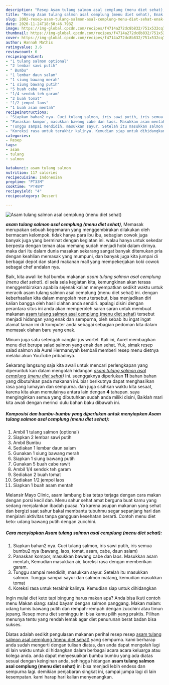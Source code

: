 ```yaml
---
description: "Resep Asam tulang salmon asal cemplung (menu diet sehat), Enak Banget"
title: "Resep Asam tulang salmon asal cemplung (menu diet sehat), Enak Banget"
slug: 2002-resep-asam-tulang-salmon-asal-cemplung-menu-diet-sehat-enak-banget
date: 2020-11-24T18:50:46.793Z
image: https://img-global.cpcdn.com/recipes/f4714a272dc8b832/751x532cq70/asam-tulang-salmon-asal-cemplung-menu-diet-sehat-foto-resep-utama.jpg
thumbnail: https://img-global.cpcdn.com/recipes/f4714a272dc8b832/751x532cq70/asam-tulang-salmon-asal-cemplung-menu-diet-sehat-foto-resep-utama.jpg
cover: https://img-global.cpcdn.com/recipes/f4714a272dc8b832/751x532cq70/asam-tulang-salmon-asal-cemplung-menu-diet-sehat-foto-resep-utama.jpg
author: Hannah Mathis
ratingvalue: 3.6
reviewcount: 6
recipeingredient:
- "1 tulang salmon optional"
- "2 lembar sawi putih"
- " Bumbu"
- "1 lembar daun salam"
- "1 siung bawang merah"
- "1 siung bawang putih"
- "5 buah cabe rawit"
- "1/4 sendok teh garam"
- "2 buah tomat"
- "1/2 jempol laos"
- "1 buah asam mentah"
recipeinstructions:
- "Siapkan bahan2 nya. Cuci tulang salmon, iris sawi putih, iris semua bumbu2 nya (bawang, laos, tomat, asam, cabe, daun salam)"
- "Panaskan kompor, masukkan bawang cabe dan laos. Masukkan asam mentah, Kemudian masukkan air, koreksi rasa dengan memberikan garam."
- "Tunggu sampai mendidih, masukkan sayur. Setelah itu masukkan salmon. Tunggu sampai sayur dan salmon matang, kemudian masukkan tomat"
- "Koreksi rasa untuk terakhir kalinya. Kemudian siap untuk dihidangkan"
categories:
- Resep
tags:
- asam
- tulang
- salmon

katakunci: asam tulang salmon 
nutrition: 117 calories
recipecuisine: Indonesian
preptime: "PT33M"
cooktime: "PT48M"
recipeyield: "4"
recipecategory: Dessert

---
```



![Asam tulang salmon asal cemplung (menu diet sehat)](https://img-global.cpcdn.com/recipes/f4714a272dc8b832/751x532cq70/asam-tulang-salmon-asal-cemplung-menu-diet-sehat-foto-resep-utama.jpg)

<b><i>asam tulang salmon asal cemplung (menu diet sehat)</i></b>, Memasak merupakan sebuah kegemaran yang menggembirakan dilakukan oleh bermacam kelompok. tidak hanya para ibu ibu, sebagian cowok juga banyak juga yang berminat dengan kegiatan ini. walau hanya untuk sekedar berpesta dengan teman atau memang sudah menjadi hobi dalam dirinya. maka dari itu dalam dunia masakan sekarang sangat banyak ditemukan pria dengan keahlian memasak yang mumpuni, dan banyak juga kita jumpai di berbagai depot dan stand makanan mall yang mempekerjakan koki cowok sebagai chef andalan nya.

Baik, kita awali ke hal bumbu makanan <i>asam tulang salmon asal cemplung (menu diet sehat)</i>. di sela sela kegiatan kita, kemungkinan akan terasa menggembirakan apabila sejenak kalian menyempatkan sedikit waktu untuk meracik asam tulang salmon asal cemplung (menu diet sehat) ini. dengan keberhasilan kita dalam mengolah menu tersebut, bisa menjadikan diri kalian bangga oleh hasil olahan anda sendiri. apalagi disini dengan perantara situs ini anda akan memperoleh saran saran untuk membuat makanan <u>asam tulang salmon asal cemplung (menu diet sehat)</u> tersebut menjadi hidangan yang enak dan sempurna, oleh sebab itu ingat ingat alamat laman ini di komputer anda sebagai sebagian pedoman kita dalam memasak olahan baru yang enak.

Minum juga satu setengah cangkir jus wortel. Kali ini, Aurel membagikan menu diet berupa salad salmon yang enak dan sehat. Yuk, simak resep salad salmon ala Aurel Hermansyah kembali memberi resep menu dietnya melalui akun YouTube pribadinya.


Sekarang langsung saja kita awali untuk mencari perlengkapan yang diperuntuk kan dalam mengolah hidangan <u><i>asam tulang salmon asal cemplung (menu diet sehat)</i></u> ini. seenggaknya diperlukan <b>11</b> bahan bahan yang dibutuhkan pada makanan ini. biar berikutnya dapat menghasilkan rasa yang lumayan dan sempurna. dan juga sisihkan waktu kita sesaat, karena kita akan memulainya antara lain dengan <b>4</b> tahapan. saya menginginkan semua yang dibutuhkan sudah anda miliki disini, Baiklah mari kita awali dengan merinci dulu bahan baku dibawah ini.

<!--inarticleads1-->

##### Komposisi dan bumbu-bumbu yang diperlukan untuk menyiapkan Asam tulang salmon asal cemplung (menu diet sehat):

1. Ambil 1 tulang salmon (optional)
1. Siapkan 2 lembar sawi putih
1. Ambil  Bumbu
1. Sediakan 1 lembar daun salam
1. Gunakan 1 siung bawang merah
1. Siapkan 1 siung bawang putih
1. Gunakan 5 buah cabe rawit
1. Ambil 1/4 sendok teh garam
1. Sediakan 2 buah tomat
1. Sediakan 1/2 jempol laos
1. Siapkan 1 buah asam mentah


Melansir Mayo Clinic, asam lambung bisa tetap terjaga dengan cara makan dengan porsi kecil dan. Menu sahur sehat amat berguna buat kamu yang sedang menjalankan ibadah puasa. Ya karena asupan makanan yang sehat dan bergizi saat sahur bakal membantu tubuhmu segar sepanjang hari dan menjalani aktivitas tanpa gangguan kesehatan berarti. Contoh menu diet keto: udang bawang putih dengan zucchini. 

<!--inarticleads2-->

##### Cara menyiapkan Asam tulang salmon asal cemplung (menu diet sehat):

1. Siapkan bahan2 nya. Cuci tulang salmon, iris sawi putih, iris semua bumbu2 nya (bawang, laos, tomat, asam, cabe, daun salam)
1. Panaskan kompor, masukkan bawang cabe dan laos. Masukkan asam mentah, Kemudian masukkan air, koreksi rasa dengan memberikan garam.
1. Tunggu sampai mendidih, masukkan sayur. Setelah itu masukkan salmon. Tunggu sampai sayur dan salmon matang, kemudian masukkan tomat
1. Koreksi rasa untuk terakhir kalinya. Kemudian siap untuk dihidangkan


Ingin mulai diet keto tapi bingung harus makan apa? Anda bisa ikuti contoh menu Makan siang: salad bayam dengan salmon panggang. Makan malam: udang tumis bawang putih dan rempah-rempah dengan zucchini atau timun jepang. Resep menu diet seminggu ini bisa kamu pilih yang praktis. Pilihan menunya tentu yang rendah lemak agar diet penurunan berat badan bisa sukses. 

Diatas adalah sedikit pengulasan makanan perihal resep resep <u>asam tulang salmon asal cemplung (menu diet sehat)</u> yang sempurna. kami berharap anda sudah mengerti dengan tulisan diatas, dan anda dapat mengolah lagi di lain waktu untuk di hidangkan dalam berbagai acara acara keluarga atau kolega anda. anda dapat menyesuaikan bumbu bumbu yang ada diatas sesuai dengan keinginan anda, sehingga hidangan <b>asam tulang salmon asal cemplung (menu diet sehat)</b> ini bisa menjadi lebih endess dan sempurna lagi. demikian penjabaran singkat ini, sampai jumpa lagi di lain kesempatan. kami harap hari kalian menyenangkan.
